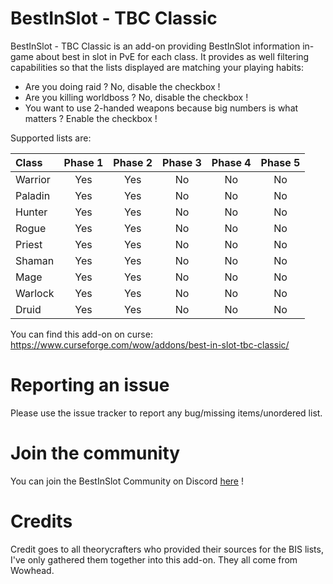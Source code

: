 # BestInSlot - TBC Classic
BestInSlot - TBC Classic is an add-on providing BestInSlot information in-game about best in slot in PvE for each class. It provides as well filtering capabilities so that the lists displayed are matching your playing habits:
- Are you doing raid ? No, disable the checkbox !
- Are you killing worldboss ? No, disable the checkbox !
- You want to use 2-handed weapons because big numbers is what matters ? Enable the checkbox !

Supported lists are:

| Class    | Phase 1 | Phase 2 | Phase 3 | Phase 4 | Phase 5 |
| :---     | :---:   | :---:   | :---:   | :---:   | :---:   |
| Warrior  | Yes     |  Yes    |  No     |  No     | No      |
| Paladin  | Yes     |  Yes    |  No     |  No     | No      |
| Hunter   | Yes     |  Yes    |  No     |  No     | No      |
| Rogue    | Yes     |  Yes    |  No     |  No     | No      |
| Priest   | Yes     |  Yes    |  No     |  No     | No      |
| Shaman   | Yes     |  Yes    |  No     |  No     | No      |
| Mage     | Yes     |  Yes    |  No     |  No     | No      |
| Warlock  | Yes     |  Yes    |  No     |  No     | No      |
| Druid    | Yes     |  Yes    |  No     |  No     | No      |

You can find this add-on on curse: https://www.curseforge.com/wow/addons/best-in-slot-tbc-classic/

# Reporting an issue #

Please use the issue tracker to report any bug/missing items/unordered list.

# Join the community #

You can join the BestInSlot Community on Discord [here](https://discord.gg/HDM67HsaSG) !

# Credits #

Credit goes to all theorycrafters who provided their sources for the BIS lists, I've only gathered them together into this add-on. They all come from Wowhead.